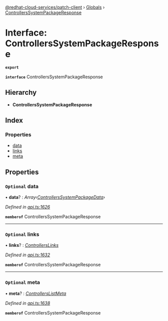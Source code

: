 [@redhat-cloud-services/patch-client](../README.md) › [Globals](../globals.md) › [ControllersSystemPackageResponse](controllerssystempackageresponse.md)

# Interface: ControllersSystemPackageResponse

**`export`** 

**`interface`** ControllersSystemPackageResponse

## Hierarchy

* **ControllersSystemPackageResponse**

## Index

### Properties

* [data](controllerssystempackageresponse.md#optional-data)
* [links](controllerssystempackageresponse.md#optional-links)
* [meta](controllerssystempackageresponse.md#optional-meta)

## Properties

### `Optional` data

• **data**? : *Array‹[ControllersSystemPackageData](controllerssystempackagedata.md)›*

*Defined in [api.ts:1626](https://github.com/RedHatInsights/javascript-clients/blob/77019e3d/packages/patch/api.ts#L1626)*

**`memberof`** ControllersSystemPackageResponse

___

### `Optional` links

• **links**? : *[ControllersLinks](controllerslinks.md)*

*Defined in [api.ts:1632](https://github.com/RedHatInsights/javascript-clients/blob/77019e3d/packages/patch/api.ts#L1632)*

**`memberof`** ControllersSystemPackageResponse

___

### `Optional` meta

• **meta**? : *[ControllersListMeta](controllerslistmeta.md)*

*Defined in [api.ts:1638](https://github.com/RedHatInsights/javascript-clients/blob/77019e3d/packages/patch/api.ts#L1638)*

**`memberof`** ControllersSystemPackageResponse
